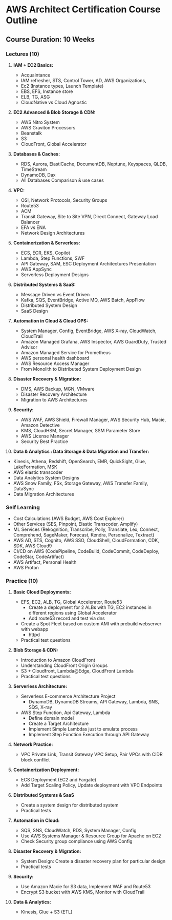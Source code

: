 # AWS Architect Certification Course Outline

## Course Duration: 10 Weeks

### Lectures (10)

1. **IAM + EC2 Basics:**
   - Acquaintance
   - IAM refresher, STS, Control Tower, AD, AWS Organizations, 
   - Ec2 (Instance types, Launch Template)
   - EBS, EFS, Instance store
   - ELB, TG, ASG
   - CloudNative vs Cloud Agnostic

2. **EC2 Advanced & Blob Storage & CDN:**
   - AWS Nitro System
   - AWS Graviton Processors
   - Beanstalk
   - S3
   - CloudFront, Global Accelerator

3. **Databases & Caches:**
   - RDS, Aurora, ElastiCache, DocumentDB, Neptune, Keyspaces, QLDB, TimeStream
   - DynamoDB, Dax
   - All Databases Comparison & use cases

4. **VPC:**
   - OSI, Network Protocols, Security Groups
   - Route53
   - ACM
   - Transit Gateway, Site to Site VPN, Direct Connect, Gateway Load Balancer
   - EFA vs ENA
   - Network Design Architectures

5. **Containerization & Serverless:**
   - ECS, ECR, EKS, Copilot
   - Lambda, Step Functions, SWF
   - API Gateway, SAM, ESC Deployment Architectures Presentation
   - AWS AppSync
   - Serverless Deployment Designs

6. **Distributed Systems & SaaS:**
   - Message Driven vs Event Driven
   - Kafka, SQS, EventBridge, Active MQ, AWS Batch, AppFlow
   - Distributed System Design
   - SaaS Design

7. **Automation in Cloud & Cloud OPS:**
   - System Manager, Config, EventBridge, AWS X-ray, CloudWatch, CloudTrail
   - Amazon Managed Grafana, AWS Inspector, AWS GuardDuty, Trusted Advisor
   - Amazon Managed Service for Prometheus
   - AWS personal health dashboard
   - AWS Resource Access Manager
   - From Monolith to Distributed System Deployment Design

8. **Disaster Recovery & Migration:**
   - DMS, AWS Backup, MGN, VMware
   - Disaster Recovery Architecture
   - Migration to AWS Architectures

9. **Security:**
   - AWS WAF, AWS Shield, Firewall Manager, AWS Security Hub, Macie, Amazon Detective
   - KMS, CloudHSM, Secret Manager, SSM Parameter Store
   - AWS License Manager
   - Security Best Practice

10. **Data & Analytics : Data Storage & Data Migration and Transfer:**
   - Kinesis, Athena, Redshift, OpenSearch, EMR, QuickSight, Glue, LakeFormation, MSK
   - AWS elastic transcoder
   - Data Analytics System Designs
   - AWS Snow Family, FSx, Storage Gateway, AWS Transfer Family, DataSync
   - Data Migration Architectures

### Self Learning

- Cost Calculations (AWS Budget, AWS Cost Explorer)
- Other Services (SES, Pinpoint, Elastic Transcoder, Amplify)
- ML Services (Rekognition, Transcribe, Polly, Translate, Lex, Connect, Comprehend, SageMaker, Forecast, Kendra, Personalize, Textract)
- AWS AD, STS, Cognito, AWS SSO, CloudShell, CloudFormation, CDK, SDK, AWS Cloud9
- CI/CD on AWS (CodePipeline, CodeBuild, CodeCommit, CodeDeploy, CodeStar, CodeArtifact)
- AWS Artifact, Personal Health
- AWS Proton

### Practice (10)

1. **Basic Cloud Deployments:**
   - EFS, EC2, ALB, TG, Global Accelerator, Route53
      - Create a deployment for 2 ALBs with TG, EC2 instances in different regions using Global Accelerator
      - Add route53 record and test via dns
   - Create a Spot Fleet based on custom AMI with prebuild webserver with webapp
      - httpd
   - Practical test questions

2. **Blob Storage & CDN:**
   - Introduction to Amazon CloudFront
   - Understanding CloudFront Origin Groups
   - S3 + Cloudfront, Lambda@Edge, CloudFront Lambda
   - Practical test questions

3. **Serverless Architecture:**
   - Serverless E-commerce Architecture Project
      - DynamoDB, DynamoDB Streams, API Gateway, Lambda, SNS, SQS, X-ray
   - AWS Step Function, Api Gateway, Lambda
      - Define domain model
      - Create a Target Architecture
      - Implement Simple Lambdas just to emulate process
      - Implement Step Function Execution through API Gateway

4. **Network Practice:**
   - VPC Private Link, Transit Gateway VPC Setup, Pair VPCs with CIDR block conflict

5. **Containerization Deployment:**
   - ECS Deployment (EC2 and Fargate)
   - Add Target Scaling Policy, Update deployment with VPC Endpoints

6. **Distributed Systems & SaaS**
   - Create a system design for distributed system
   - Practical tests

7. **Automation in Cloud:**
   - SQS, SNS, CloudWatch, RDS, System Manager, Config
   - Use AWS Systems Manager & Resource Group for Apache on EC2
   - Check Security group compliance using AWS Config

8. **Disaster Recovery & Migration:**
   - System Design: Create a disaster recovery plan for particular design 
   - Practical tests

9. **Security:**
   - Use Amazon Macie for S3 data, Implement WAF and Route53
   - Encrypt S3 bucket with AWS KMS, Monitor with CloudTrail

10. **Data & Analytics:**
    - Kinesis, Glue + S3 (ETL)